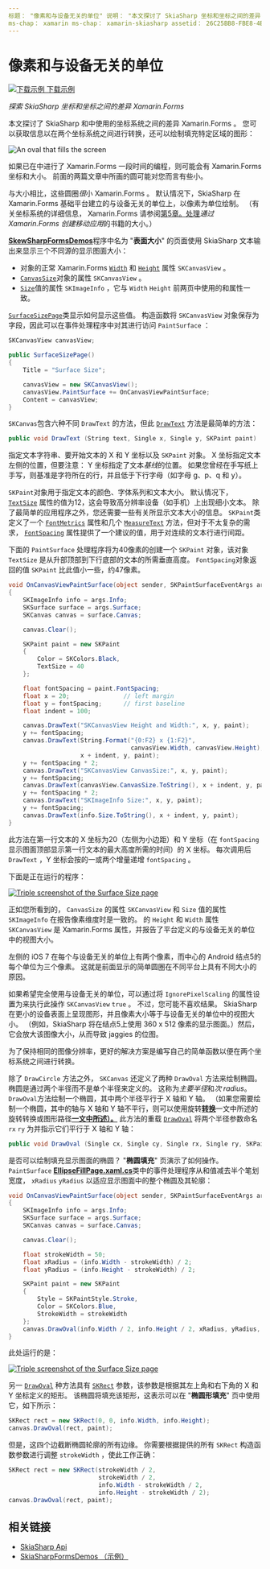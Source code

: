 ```yaml
---
标题： "像素和与设备无关的单位" 说明： "本文探讨了 SkiaSharp 坐标和坐标之间的差异 Xamarin.Forms ，并通过示例代码演示了这一点。"
ms-chap： xamarin ms-chap： xamarin-skiasharp assetid： 26C25BB8-FBE8-4B77-B01D-16A163A16890 author： davidbritch： dabritch ms. 日期：02/09/2017： [ Xamarin.Forms ， Xamarin.Essentials ]
---
```


# <a name="pixels-and-device-independent-units"></a>像素和与设备无关的单位

[![下载示例](~/media/shared/download.png) 下载示例](https://docs.microsoft.com/samples/xamarin/xamarin-forms-samples/skiasharpforms-demos)

_探索 SkiaSharp 坐标和坐标之间的差异 Xamarin.Forms_

本文探讨了 SkiaSharp 和中使用的坐标系统之间的差异 Xamarin.Forms 。 您可以获取信息以在两个坐标系统之间进行转换，还可以绘制填充特定区域的图形：

![](pixels-images/screenfillexample.png "An oval that fills the screen")

如果已在中进行了 Xamarin.Forms 一段时间的编程，则可能会有 Xamarin.Forms 坐标和大小。 前面的两篇文章中所画的圆可能对您而言有些小。

与大小相比，这些圆圈*很*小 Xamarin.Forms 。 默认情况下，SkiaSharp 在 Xamarin.Forms 基础平台建立的与设备无关的单位上，以像素为单位绘制。 （有关坐标系统的详细信息， Xamarin.Forms 请参阅[第5章。处理](~/xamarin-forms/creating-mobile-apps-xamarin-forms/summaries/chapter05.md)*通过 Xamarin.Forms 创建移动应用*的书籍的大小。）

[**SkewSharpFormsDemos**](https://docs.microsoft.com/samples/xamarin/xamarin-forms-samples/skiasharpforms-demos)程序中名为 "**表面大小**" 的页面使用 SkiaSharp 文本输出来显示三个不同源的显示图面大小：

- 对象的正常 Xamarin.Forms [`Width`](xref:Xamarin.Forms.VisualElement.Width) 和 [`Height`](xref:Xamarin.Forms.VisualElement.Height) 属性 `SKCanvasView` 。
- [`CanvasSize`](xref:SkiaSharp.Views.Forms.SKCanvasView.CanvasSize)对象的属性 `SKCanvasView` 。
- [`Size`](xref:SkiaSharp.SKImageInfo.Size)值的属性 `SKImageInfo` ，它与 `Width` `Height` 前两页中使用的和属性一致。

[`SurfaceSizePage`](https://github.com/xamarin/xamarin-forms-samples/blob/master/SkiaSharpForms/Demos/Demos/SkiaSharpFormsDemos/Basics/SurfaceSizePage.cs)类显示如何显示这些值。 构造函数将 `SKCanvasView` 对象保存为字段，因此可以在事件处理程序中对其进行访问 `PaintSurface` ：

```csharp
SKCanvasView canvasView;

public SurfaceSizePage()
{
    Title = "Surface Size";

    canvasView = new SKCanvasView();
    canvasView.PaintSurface += OnCanvasViewPaintSurface;
    Content = canvasView;
}
```

`SKCanvas`包含六种不同 `DrawText` 的方法，但此 [`DrawText`](xref:SkiaSharp.SKCanvas.DrawText(System.String,System.Single,System.Single,SkiaSharp.SKPaint)) 方法是最简单的方法：

```csharp
public void DrawText (String text, Single x, Single y, SKPaint paint)
```

指定文本字符串、要开始文本的 X 和 Y 坐标以及 `SKPaint` 对象。 X 坐标指定文本左侧的位置，但要注意： Y 坐标指定了文本*基线*的位置。 如果您曾经在手写纸上手写，则基准是字符所在的行，并且低于下行字母（如字母 g、p、q 和 y）。

`SKPaint`对象用于指定文本的颜色、字体系列和文本大小。 默认情况下， [`TextSize`](xref:SkiaSharp.SKPaint.TextSize) 属性的值为12，这会导致高分辨率设备（如手机）上出现细小文本。 除了最简单的应用程序之外，您还需要一些有关所显示文本大小的信息。 `SKPaint`类定义了一个 [`FontMetrics`](xref:SkiaSharp.SKPaint.FontMetrics) 属性和几个 [`MeasureText`](xref:SkiaSharp.SKPaint.MeasureText(System.String)) 方法，但对于不太复杂的需求， [`FontSpacing`](xref:SkiaSharp.SKPaint.FontSpacing) 属性提供了一个建议的值，用于对连续的文本行进行间距。

下面的 `PaintSurface` 处理程序将为40像素的创建一个 `SKPaint` 对象，该对象 `TextSize` 是从升部顶部到下行底部的文本的所需垂直高度。 `FontSpacing`对象返回的值 `SKPaint` 比此值小一些，约47像素。

```csharp
void OnCanvasViewPaintSurface(object sender, SKPaintSurfaceEventArgs args)
{
    SKImageInfo info = args.Info;
    SKSurface surface = args.Surface;
    SKCanvas canvas = surface.Canvas;

    canvas.Clear();

    SKPaint paint = new SKPaint
    {
        Color = SKColors.Black,
        TextSize = 40
    };

    float fontSpacing = paint.FontSpacing;
    float x = 20;               // left margin
    float y = fontSpacing;      // first baseline
    float indent = 100;

    canvas.DrawText("SKCanvasView Height and Width:", x, y, paint);
    y += fontSpacing;
    canvas.DrawText(String.Format("{0:F2} x {1:F2}",
                                  canvasView.Width, canvasView.Height),
                    x + indent, y, paint);
    y += fontSpacing * 2;
    canvas.DrawText("SKCanvasView CanvasSize:", x, y, paint);
    y += fontSpacing;
    canvas.DrawText(canvasView.CanvasSize.ToString(), x + indent, y, paint);
    y += fontSpacing * 2;
    canvas.DrawText("SKImageInfo Size:", x, y, paint);
    y += fontSpacing;
    canvas.DrawText(info.Size.ToString(), x + indent, y, paint);
}
```

此方法在第一行文本的 X 坐标为20（左侧为小边距）和 Y 坐标（在 `fontSpacing` 显示图面顶部显示第一行文本的最大高度所需的时间）的 X 坐标。 每次调用后 `DrawText` ，Y 坐标会按的一或两个增量递增 `fontSpacing` 。

下面是正在运行的程序：

[![](pixels-images/surfacesize-small.png "Triple screenshot of the Surface Size  page")](pixels-images/surfacesize-large.png#lightbox "Triple screenshot of the Surface Size  page")

正如您所看到的， `CanvasSize` 的属性 `SKCanvasView` 和 `Size` 值的属性 `SKImageInfo` 在报告像素维度时是一致的。 的 `Height` 和 `Width` 属性 `SKCanvasView` 是 Xamarin.Forms 属性，并报告了平台定义的与设备无关的单位中的视图大小。

左侧的 iOS 7 在每个与设备无关的单位上有两个像素，而中心的 Android 结点5的每个单位为三个像素。 这就是前面显示的简单圆圈在不同平台上具有不同大小的原因。

如果希望完全使用与设备无关的单位，可以通过将 `IgnorePixelScaling` 的属性设置为来执行此操作 `SKCanvasView` `true` 。 不过，您可能不喜欢结果。 SkiaSharp 在更小的设备表面上呈现图形，并且像素大小等于与设备无关的单位中的视图大小。 （例如，SkiaSharp 将在结点5上使用 360 x 512 像素的显示图面。）然后，它会放大该图像大小，从而导致 jaggies 的位图。

为了保持相同的图像分辨率，更好的解决方案是编写自己的简单函数以便在两个坐标系统之间进行转换。

除了 `DrawCircle` 方法之外， `SKCanvas` 还定义了两种 `DrawOval` 方法来绘制椭圆。 椭圆是通过两个半径而不是单个半径来定义的。 这称为*主要半径*和*次 radius*。 `DrawOval`方法绘制一个椭圆，其中两个半径平行于 X 轴和 Y 轴。 （如果您需要绘制一个椭圆，其中的轴与 X 轴和 Y 轴不平行，则可以使用旋转[**转换**](../transforms/rotate.md)一文中所述的旋转转换或图形路径[**一文中所述）。**](../curves/arcs.md) 此方法的重载 [`DrawOval`](xref:SkiaSharp.SKCanvas.DrawOval(System.Single,System.Single,System.Single,System.Single,SkiaSharp.SKPaint)) 将两个半径参数命名 `rx` `ry` 为并指示它们平行于 X 轴和 Y 轴：

```csharp
public void DrawOval (Single cx, Single cy, Single rx, Single ry, SKPaint paint)
```

是否可以绘制填充显示图面的椭圆？ "**椭圆填充**" 页演示了如何操作。 `PaintSurface` [**EllipseFillPage.xaml.cs**](https://github.com/xamarin/xamarin-forms-samples/blob/master/SkiaSharpForms/Demos/Demos/SkiaSharpFormsDemos/Basics/EllipseFillPage.xaml.cs)类中的事件处理程序从和值减去半个笔划宽度， `xRadius` `yRadius` 以适应显示图面中的整个椭圆及其轮廓：

```csharp
void OnCanvasViewPaintSurface(object sender, SKPaintSurfaceEventArgs args)
{
    SKImageInfo info = args.Info;
    SKSurface surface = args.Surface;
    SKCanvas canvas = surface.Canvas;

    canvas.Clear();

    float strokeWidth = 50;
    float xRadius = (info.Width - strokeWidth) / 2;
    float yRadius = (info.Height - strokeWidth) / 2;

    SKPaint paint = new SKPaint
    {
        Style = SKPaintStyle.Stroke,
        Color = SKColors.Blue,
        StrokeWidth = strokeWidth
    };
    canvas.DrawOval(info.Width / 2, info.Height / 2, xRadius, yRadius, paint);
}
```

此处运行的是：

[![](pixels-images/ellipsefill-small.png "Triple screenshot of the Surface Size  page")](pixels-images/ellipsefill-large.png#lightbox "Triple screenshot of the Surface Size  page")

另一 [`DrawOval`](xref:SkiaSharp.SKCanvas.DrawOval(SkiaSharp.SKRect,SkiaSharp.SKPaint)) 种方法具有 [`SKRect`](xref:SkiaSharp.SKRect) 参数，该参数是根据其左上角和右下角的 X 和 Y 坐标定义的矩形。 该椭圆将填充该矩形，这表示可以在 "**椭圆形填充**" 页中使用它，如下所示：

```csharp
SKRect rect = new SKRect(0, 0, info.Width, info.Height);
canvas.DrawOval(rect, paint);
```

但是，这四个边截断椭圆轮廓的所有边缘。 你需要根据提供的所有 `SKRect` 构造函数参数进行调整 `strokeWidth` ，使此工作正确：

```csharp
SKRect rect = new SKRect(strokeWidth / 2,
                         strokeWidth / 2,
                         info.Width - strokeWidth / 2,
                         info.Height - strokeWidth / 2);
canvas.DrawOval(rect, paint);
```

## <a name="related-links"></a>相关链接

- [SkiaSharp Api](https://docs.microsoft.com/dotnet/api/skiasharp)
- [SkiaSharpFormsDemos （示例）](https://docs.microsoft.com/samples/xamarin/xamarin-forms-samples/skiasharpforms-demos)
